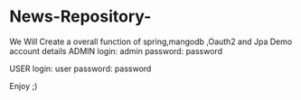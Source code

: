 # News-Repository-
We Will Create a overall function of spring,mangodb ,Oauth2 and Jpa 
Demo account details
ADMIN login: admin password: password

USER login: user password: password

Enjoy ;)
